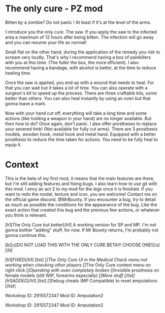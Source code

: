 # The only cure - PZ mod
Bitten by a zombie? Do not panic ! At least if it's at the level of the arms.

I introduce you the only cure. The saw. 
If you apply the saw to the infected area a maximum of 12 hours after being bitten. The infection will go away and you can resume your life as normal!

Small flat on the other hand, during the application of the remedy you risk to scream very loudly. That's why I recommend having a box of painkillers with you at this time. (The fuller the box, the more efficient).
I also recommend having a bandage, with alcohol is better, at the time to reduce healing time.

Once the saw is applied, you end up with a wound that needs to heal. For that you can wait but it takes a lot of time. You can also operate with a surgeon's kit to speed up the process. There are three craftable kits, some better than others. You can also heal instantly by using an oven but that gonna leave a mark.

Now with your hand cut off, everything will take a long time and some actions (like holding a weapon in your hand) are no longer available. But then how to do? Once again, don't panic. I also offer prostheses to replace your severed limb! (Not available for fully cut arms). 
There are 3 prosthesis models, wooden hook, metal hook and metal hand. Equipped with a better prosthesis to reduce the time taken for actions. You need to be fully heal to equip it.

# Context
This is the beta of my first mod, it means that the main features are there, but I'm still adding features and fixing bugs. I also learn how to use git with this mod. I envy an act 2 to my mod for the legs once it is finished. If you want to redo the model, texture and icon, you are welcome! Contact me on the official game discord. @MrBounty. If you encounter a bug, try to detail as much as possible the conditions for the appearance of the bug. Like the exact action that created this bug and the previous few actions, or whatever you think is relevant.




[h1]The Only Cure but better[/h1]
A working version for SP and MP.
I'm not gonna bother "adding" stuff, for now.
If Mr Bounty returns, I'm probably not gonna continue this.

[b][u]DO NOT LOAD THIS WITH THE ONLY CURE BETA!!! CHOOSE ONE![/u][/b]



[h1]FIXED[/h1]
[list]
[*]The Only Cure UI in the Medical Check menu not working when checking other players
[*]The Only Cure context menu on right click
[*]Operating with oven completely broken
[*]Invisible prosthesis on female models (still WIP, forearms especially)
[*]More stuff
[/list]
[h1]ADDED[/h1]
[list]
[*]Debug cheats (MP Compatible) to reset amputations
[/list]

Workshop ID: 2915572347
Mod ID: Amputation2

Workshop ID: 2915572347
Mod ID: Amputation2